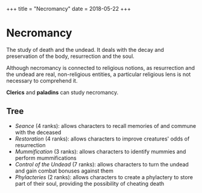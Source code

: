 +++
title = "Necromancy"
date = 2018-05-22
+++

# Necromancy

The study of death and the undead.
It deals with the decay and preservation of the body, resurrection and the soul.

Although necromancy is connected to religious notions, as resurrection and the undead are real, non-religious entities, a particular religious lens is not necessary to comprehend it.

**Clerics** and **paladins** can study necromancy.

## Tree

* *Seance* (4 ranks): allows characters to recall memories of and commune with the deceased
* *Restoration* (4 ranks): allows characters to improve creatures' odds of resurrection
* *Mummification* (3 ranks): allows characters to identify mummies and perform mummifications
* *Control of the Undead* (7 ranks): allows characters to turn the undead and gain combat bonuses against them
* *Phylacteries* (2 ranks): allows characters to create a phylactery to store part of their soul, providing the possibility of cheating death
